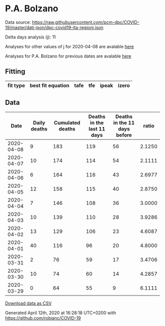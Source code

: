 # P.A. Bolzano

Data source: https://raw.githubusercontent.com/pcm-dpc/COVID-19/master/dati-json/dpc-covid19-ita-regioni.json

Delta days analysis (j): 11

Analyses for other values of j for 2020-04-08 are avalable [here](../README.md)

Analyses for P.A. Bolzano for previous dates are avalable [here](../../README.md)

## Fitting 
|fit type|best fit equation|tafe|tfe|ipeak|izero|
|-------|-----|--------|------|---|---|

## Data
|Date|Daily deaths|Cumulated deaths|Deaths in the last 11 days|Deaths in the 11 days before|ratio|
|----|----------|-----------|-------|--------------------|-----|
|2020-04-08|9|183|119|56|2.1250|
|2020-04-07|10|174|114|54|2.1111|
|2020-04-06|6|164|116|43|2.6977|
|2020-04-05|12|158|115|40|2.8750|
|2020-04-04|7|146|108|36|3.0000|
|2020-04-03|10|139|110|28|3.9286|
|2020-04-02|13|129|106|23|4.6087|
|2020-04-01|40|116|96|20|4.8000|
|2020-03-31|2|76|59|17|3.4706|
|2020-03-30|10|74|60|14|4.2857|
|2020-03-29|0|64|55|9|6.1111|

[Download data as CSV](COVID-19_p.a._bolzano_j11_2020-04-08.csv)

Generated April 12th, 2020 at 16:28:18 UTC+0200 with https://github.com/robianc/COVID-19
